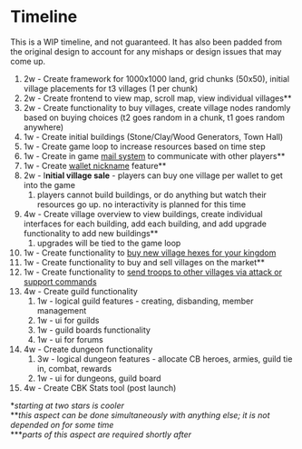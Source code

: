 # Timeline

This is a WIP timeline, and not guaranteed. It has also been padded from the original design to account for any mishaps or design issues that may come up.

1. 2w - Create framework for 1000x1000 land, grid chunks \(50x50\), initial village placements for t3 villages \(1 per chunk\)
2. 2w - Create frontend to view map, scroll map, view individual villages\*\*
3. 2w - Create functionality to buy villages, create village nodes randomly  based on buying choices \(t2 goes random in a chunk, t1 goes random anywhere\)
4. 1w - Create initial buildings \(Stone/Clay/Wood Generators, Town Hall\)
5. 1w - Create game loop to increase resources based on time step
6. 1w - Create in game [mail system](mail-system.md) to communicate with other players\*\*
7. 1w - Create [wallet nickname](wallet-nicknames.md) feature\*\*
8. 2w - I**nitial village sale** - players can buy one village per wallet to get into the game
   1. players cannot build buildings, or do anything but watch their resources go up. no interactivity is planned for this time
9. 4w - Create village overview to view buildings, create individual interfaces for each building, add each building, and add upgrade functionality to add new buildings\*\*
   1. upgrades will be tied to the game loop
10. 1w - Create functionality to [buy new village hexes for your kingdom](../the-world/villages/buildings.md#church)
11. 1w - Create functionality to buy and sell villages on the market\*\*
12. 1w - Create functionality to [send troops to other villages via attack or support commands](../the-world/villages/buildings.md#rally-point)
13. 4w - Create guild functionality
    1. 1w - logical guild features - creating, disbanding, member management
    2. 1w - ui for guilds
    3. 1w - guild boards functionality
    4. 1w - ui for forums
14. 4w - Create dungeon functionality
    1. 3w - logical dungeon features - allocate CB heroes, armies, guild tie in, combat, rewards
    2. 1w - ui for dungeons, guild board
15. 4w - Create CBK Stats tool \(post launch\)

\*_starting at two stars is cooler_  
\*\*_this aspect can be done simultaneously with anything else; it is not depended on for some time_  
\*\*\*_parts of this aspect are required shortly after_

